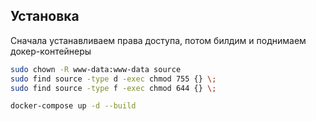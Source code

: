 ## Установка

Сначала устанавливаем права доступа, потом билдим и поднимаем докер-контейнеры


```bash
sudo chown -R www-data:www-data source 
sudo find source -type d -exec chmod 755 {} \;
sudo find source -type f -exec chmod 644 {} \;
```

```bash
docker-compose up -d --build
```

